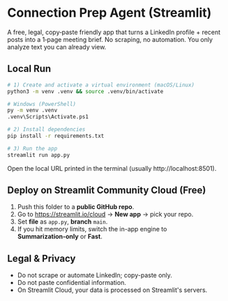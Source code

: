 # Connection Prep Agent (Streamlit)

A free, legal, copy‑paste friendly app that turns a LinkedIn profile + recent posts into a 1‑page meeting brief.
No scraping, no automation. You only analyze text you can already view.

## Local Run

```bash
# 1) Create and activate a virtual environment (macOS/Linux)
python3 -m venv .venv && source .venv/bin/activate

# Windows (PowerShell)
py -m venv .venv
.venv\Scripts\Activate.ps1

# 2) Install dependencies
pip install -r requirements.txt

# 3) Run the app
streamlit run app.py
```

Open the local URL printed in the terminal (usually http://localhost:8501).

## Deploy on Streamlit Community Cloud (Free)

1. Push this folder to a **public GitHub repo**.
2. Go to https://streamlit.io/cloud → **New app** → pick your repo.
3. Set **file** as `app.py`, **branch** `main`.
4. If you hit memory limits, switch the in-app engine to **Summarization‑only** or **Fast**.

## Legal & Privacy

- Do not scrape or automate LinkedIn; copy-paste only.
- Do not paste confidential information.
- On Streamlit Cloud, your data is processed on Streamlit's servers.
